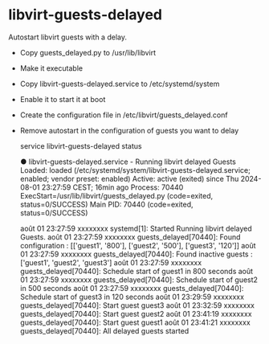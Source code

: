 # libvirt-guests-delayed
Autostart libvirt guests with a delay.

- Copy guests_delayed.py to /usr/lib/libvirt
- Make it executable
- Copy libvirt-guests-delayed.service to /etc/systemd/system
- Enable it to start it at boot
- Create the configuration file in /etc/libvirt/guests_delayed.conf
- Remove autostart in the configuration of guests you want to delay


    service libvirt-guests-delayed status

    ● libvirt-guests-delayed.service - Running libvirt delayed Guests
         Loaded: loaded (/etc/systemd/system/libvirt-guests-delayed.service; enabled; vendor preset: enabled)
         Active: active (exited) since Thu 2024-08-01 23:27:59 CEST; 16min ago
        Process: 70440 ExecStart=/usr/lib/libvirt/guests_delayed.py (code=exited, status=0/SUCCESS)
       Main PID: 70440 (code=exited, status=0/SUCCESS)

    août 01 23:27:59 xxxxxxxx systemd[1]: Started Running libvirt delayed Guests.
    août 01 23:27:59 xxxxxxxx guests_delayed[70440]: Found configuration : [['guest1', '800'], ['guest2', '500'], ['guest3', '120']]
    août 01 23:27:59 xxxxxxxx guests_delayed[70440]: Found inactive guests : ['guest1', 'guest2', 'guest3']
    août 01 23:27:59 xxxxxxxx guests_delayed[70440]: Schedule start of guest1 in 800 seconds
    août 01 23:27:59 xxxxxxxx guests_delayed[70440]: Schedule start of guest2 in 500 seconds
    août 01 23:27:59 xxxxxxxx guests_delayed[70440]: Schedule start of guest3 in 120 seconds
    août 01 23:29:59 xxxxxxxx guests_delayed[70440]: Start guest guest3
    août 01 23:32:59 xxxxxxxx guests_delayed[70440]: Start guest guest2
    août 01 23:41:19 xxxxxxxx guests_delayed[70440]: Start guest guest1
    août 01 23:41:21 xxxxxxxx guests_delayed[70440]: All delayed guests started

